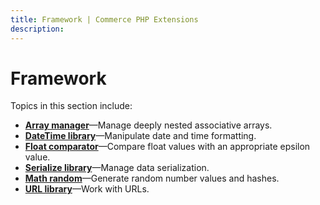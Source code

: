 ```yaml
---
title: Framework | Commerce PHP Extensions
description:
---
```


# Framework

Topics in this section include:

-  [**Array manager**](array-manager.md)—Manage deeply nested associative arrays.
-  [**DateTime library**](datetime-library.md)—Manipulate date and time formatting.
-  [**Float comparator**](float-comparator.md)—Compare float values with an appropriate epsilon value.
-  [**Serialize library**](serialize-library.md)—Manage data serialization.
-  [**Math random**](math-random.md)—Generate random number values and hashes.
-  [**URL library**](url-library.md)—Work with URLs.
